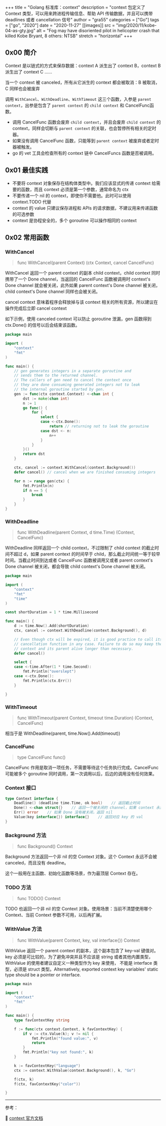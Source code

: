 +++
title = "Golang 标准库：context"
description = "context 包定义了 Context 类型，可以用来跨进程传输信息、帮助 API 传输数据，并且可以携带 deadlines 或者 cancellation 信号"
author = "gra55"
categories = ["Go"]
tags = ["go", "2020"]
date = "2020-11-27"
[[images]]
  src = "img/2020/11/kobe-04-as-gty.jpg"
  alt = "Fog may have disoriented pilot in helicopter crash that killed Kobe Bryant, 8 others: NTSB"
  stretch = "horizontal"
+++

## 0x00 简介
Context 是以链式的方式来保存数据：context A 派生出了 context B，context B 派生出了 context C ......

当一个 context 被 canceled，所有从它派生的 context 都会被取消：B 被取消，C 同样也会被废弃

调用 `WithCancel`、`WithDeadline`、`WithTimeout` 这三个函数，入参是 `parent context`，出参是包含了 `parent context` 的 `child context` 和 CancelFunc函数。
+ 调用 CancelFunc 函数会废弃 `child context`，并且会废弃 `child context` 的 context，同样会切断与 `parent context` 的关联，也会暂停所有相关的定时器。
+ 如果没有调用 CancelFunc 函数，只能等到 `parent context` 被废弃或者定时器被触发。
+ go 的 vet 工具会检查所有的 context 链中 CancelFuncs 函数是否被调用。

## 0x01 最佳实践

+ 不要将 context 对象保存在结构体类型中。我们应该显式的传递 context 给需要的函数，而且 context 必须是第一个参数，通常命名为 ctx
+ 不要传递一个 nil 的 context，即使你不需要他。此时可以使用 context.TODO 代替
+ context 的 value 只建议保存进程和 APIs 的请求数据，不建议用来传递函数的可选参数
+ context 是协程安全的，多个 goroutine 可以操作相同的 context

## 0x02 常用函数
### WithCancel
> func WithCancel(parent Context) (ctx Context, cancel CancelFunc)

WithCancel 返回一个 parent context 的副本 child context，child context 同时携带了一个 Done channel，当返回的 CancelFunc 函数被调用时 context's Done channel 就会被关闭，此外如果 parent context's Done channel 被关闭，child context's Done channel 同样也会被关闭。

cancel context 意味着程序会释放掉与该 context 相关的所有资源，所以建议在操作完成后立即 cancel context

如下示例，使用 canceled context 可以防止 goroutine 泄漏，gen 函数得到 ctx.Done() 的信号以后会结束该函数。
```go
package main

import (
	"context"
	"fmt"
)

func main() {
	// gen generates integers in a separate goroutine and
	// sends them to the returned channel.
	// The callers of gen need to cancel the context once
	// they are done consuming generated integers not to leak
	// the internal goroutine started by gen.
	gen := func(ctx context.Context) <-chan int {
		dst := make(chan int)
		n := 1
		go func() {
			for {
				select {
				case <-ctx.Done():
					return // returning not to leak the goroutine
				case dst <- n:
					n++
				}
			}
		}()
		return dst
	}

	ctx, cancel := context.WithCancel(context.Background())
	defer cancel() // cancel when we are finished consuming integers

	for n := range gen(ctx) {
		fmt.Println(n)
		if n == 5 {
			break
		}
	}
}
```

### WithDeadline
> func WithDeadline(parent Context, d time.Time) (Context, CancelFunc)

WithDeadline 同样返回一个 child context，不过限制了 child context 的截止时间不超过 d，如果 parent context 的时间早于 child，那么截止时间统一等于较早时间。当截止时间到达或者 CancelFunc 函数被调用又或者 parent context's Done channel 被关闭，都会导致 child context's Done channel 被关闭。

```go
package main

import (
	"context"
	"fmt"
	"time"
)

const shortDuration = 1 * time.Millisecond

func main() {
	d := time.Now().Add(shortDuration)
	ctx, cancel := context.WithDeadline(context.Background(), d)

	// Even though ctx will be expired, it is good practice to call its
	// cancellation function in any case. Failure to do so may keep the
	// context and its parent alive longer than necessary.
	defer cancel()

	select {
	case <-time.After(1 * time.Second):
		fmt.Println("overslept")
	case <-ctx.Done():
		fmt.Println(ctx.Err())
	}

}
```

### WithTimeout
> func WithTimeout(parent Context, timeout time.Duration) (Context, CancelFunc)

相当于是 WithDeadline(parent, time.Now().Add(timeout))

### CancelFunc
> type CancelFunc func()

CancelFunc 作用是取消一项任务，不需要等待这个任务执行完成。CancelFunc 可能被多个 goroutine 同时调用，第一次调用以后，后边的调用没有任何效果。

### Context 接口
```go
type Context interface {
    Deadline() (deadline time.Time, ok bool)    // 返回截止时间
    Done() <-chan struct{}    // 返回一个被关闭的 channel，如果 context 永远不会被 canceled，则返回 nil。
    Err() error    // 如果 Done 没有被关闭，返回 nil
    Value(key interface{}) interface{}    // 返回对应 key 的 val
}
```

### Background 方法
> func Background() Context

Background 方法返回一个非 nil 的空 Context 对象。这个 Context 永远不会被 canceled，而且没有 deadline。

这个一般用在主函数、初始化函数等场景，作为最顶层 Context 存在。

### TODO 方法
> func TODO() Context

TODO 也返回一个非 nil 的空 Context 对象。使用场景：当前不清楚使用哪个 Context、当前 Context 参数不可用，以后再扩展。

### WithValue 方法
> func WithValue(parent Context, key, val interface{}) Context

WithValue 返回一个 parent context 的副本，这个副本包含了 key-val 键值对。key 必须是可比较的，为了避免冲突并且不应该是 string 或者其他内置类型，WithValue 的使用者建议自定义一种类型作为 key 来使用， 不能是 interface 类型，必须是 struct 类型。Alternatively, exported context key variables' static type should be a pointer or interface.

```go
package main

import (
	"context"
	"fmt"
)

func main() {
	type favContextKey string

	f := func(ctx context.Context, k favContextKey) {
		if v := ctx.Value(k); v != nil {
			fmt.Println("found value:", v)
			return
		}
		fmt.Println("key not found:", k)
	}

	k := favContextKey("language")
	ctx := context.WithValue(context.Background(), k, "Go")

	f(ctx, k)
	f(ctx, favContextKey("color"))

}
```

---
参考：

:pushpin: [context 官方文档](https://golang.org/pkg/context/)

